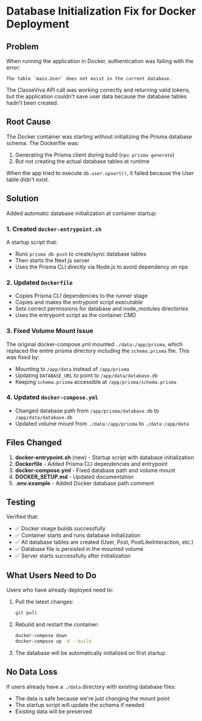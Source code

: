 # Database Initialization Fix for Docker Deployment

## Problem
When running the application in Docker, authentication was failing with the error:
```
The table `main.User` does not exist in the current database.
```

The ClasseViva API call was working correctly and returning valid tokens, but the application couldn't save user data because the database tables hadn't been created.

## Root Cause
The Docker container was starting without initializing the Prisma database schema. The Dockerfile was:
1. Generating the Prisma client during build (`npx prisma generate`)
2. But not creating the actual database tables at runtime

When the app tried to execute `db.user.upsert()`, it failed because the User table didn't exist.

## Solution
Added automatic database initialization at container startup:

### 1. Created `docker-entrypoint.sh`
A startup script that:
- Runs `prisma db push` to create/sync database tables
- Then starts the Next.js server
- Uses the Prisma CLI directly via Node.js to avoid dependency on npx

### 2. Updated `Dockerfile`
- Copies Prisma CLI dependencies to the runner stage
- Copies and makes the entrypoint script executable
- Sets correct permissions for database and node_modules directories
- Uses the entrypoint script as the container CMD

### 3. Fixed Volume Mount Issue
The original docker-compose.yml mounted `./data:/app/prisma`, which replaced the entire prisma directory including the `schema.prisma` file. This was fixed by:
- Mounting to `/app/data` instead of `/app/prisma`
- Updating `DATABASE_URL` to point to `/app/data/database.db`
- Keeping `schema.prisma` accessible at `/app/prisma/schema.prisma`

### 4. Updated `docker-compose.yml`
- Changed database path from `/app/prisma/database.db` to `/app/data/database.db`
- Updated volume mount from `./data:/app/prisma` to `./data:/app/data`

## Files Changed
1. **docker-entrypoint.sh** (new) - Startup script with database initialization
2. **Dockerfile** - Added Prisma CLI dependencies and entrypoint
3. **docker-compose.yml** - Fixed database path and volume mount
4. **DOCKER_SETUP.md** - Updated documentation
5. **.env.example** - Added Docker database path comment

## Testing
Verified that:
- ✅ Docker image builds successfully
- ✅ Container starts and runs database initialization
- ✅ All database tables are created (User, Post, PostLikeInteraction, etc.)
- ✅ Database file is persisted in the mounted volume
- ✅ Server starts successfully after initialization

## What Users Need to Do
Users who have already deployed need to:

1. Pull the latest changes:
   ```bash
   git pull
   ```

2. Rebuild and restart the container:
   ```bash
   docker-compose down
   docker-compose up -d --build
   ```

3. The database will be automatically initialized on first startup

## No Data Loss
If users already have a `./data` directory with existing database files:
- The data is safe because we're just changing the mount point
- The startup script will update the schema if needed
- Existing data will be preserved
